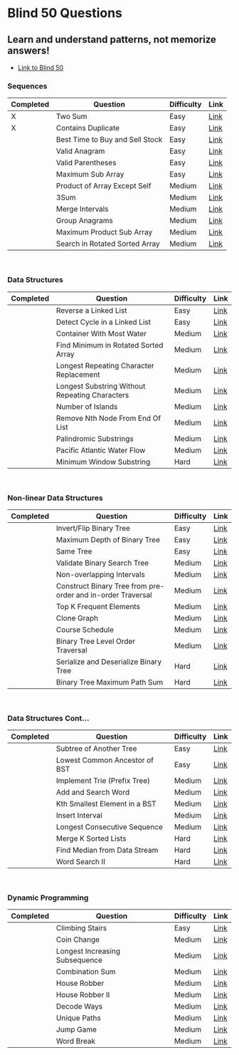 # Blind 50 Questions

## Learn and understand patterns, not memorize answers!

- [Link to Blind 50](https://www.techinterviewhandbook.org/best-practice-questions)

### Sequences

| Completed  | Question  | Difficulty  | Link  |
|---|---|---|---|
| X  | Two Sum  | Easy  | [Link](https://leetcode.com/problems/two-sum/)  |
| X  | Contains Duplicate  | Easy  | [Link](https://leetcode.com/problems/contains-duplicate/)  |
|   | Best Time to Buy and Sell Stock  | Easy  | [Link](https://leetcode.com/problems/best-time-to-buy-and-sell-stock/)  |
|   | Valid Anagram  | Easy  | [Link](https://leetcode.com/problems/valid-anagram/)  |
|   | Valid Parentheses  | Easy  | [Link](https://leetcode.com/problems/valid-parentheses/)  |
|   | Maximum Sub Array  | Easy  | [Link](https://leetcode.com/problems/maximum-subarray/)  |
|   | Product of Array Except Self  | Medium  | [Link](https://leetcode.com/problems/product-of-array-except-self/)  |
|   | 3Sum  | Medium  | [Link](https://leetcode.com/problems/3sum/)  |
|   | Merge Intervals  | Medium  | [Link](https://leetcode.com/problems/merge-intervals/)  |
|   | Group Anagrams  | Medium  | [Link](https://leetcode.com/problems/group-anagrams/)  |
|   | Maximum Product Sub Array  | Medium  | [Link](https://leetcode.com/problems/maximum-product-subarray/)  |
|   | Search in Rotated Sorted Array  | Medium  | [Link](https://leetcode.com/problems/search-in-rotated-sorted-array/)  |

<br>

### Data Structures

| Completed  | Question  | Difficulty  | Link  |
|---|---|---|---|
|   | Reverse a Linked List  | Easy  | [Link](https://leetcode.com/problems/reverse-linked-list/)  |
|   | Detect Cycle in a Linked List  | Easy  | [Link](https://leetcode.com/problems/linked-list-cycle/)  |
|   | Container With Most Water  | Medium  | [Link](https://leetcode.com/problems/container-with-most-water/)  |
|   | Find Minimum in Rotated Sorted Array  | Medium  | [Link](https://leetcode.com/problems/find-minimum-in-rotated-sorted-array/)  |
|   | Longest Repeating Character Replacement  | Medium  | [Link](https://leetcode.com/problems/longest-repeating-character-replacement/)  |
|   | Longest Substring Without Repeating Characters  | Medium  | [Link](https://leetcode.com/problems/longest-substring-without-repeating-characters/)  |
|   | Number of Islands  | Medium  | [Link](https://leetcode.com/problems/number-of-islands/)  |
|   | Remove Nth Node From End Of List  | Medium  | [Link](https://leetcode.com/problems/remove-nth-node-from-end-of-list/)  |
|   | Palindromic Substrings  | Medium  | [Link](https://leetcode.com/problems/palindromic-substrings/)  |
|   | Pacific Atlantic Water Flow  | Medium  | [Link](https://leetcode.com/problems/pacific-atlantic-water-flow/)  |
|   | Minimum Window Substring  | Hard  | [Link](https://leetcode.com/problems/minimum-window-substring/)  |

<br>

### Non-linear Data Structures

| Completed  | Question  | Difficulty  | Link  |
|---|---|---|---|
|   | Invert/Flip Binary Tree  | Easy  | [Link](https://leetcode.com/problems/invert-binary-tree/)  |
|   | Maximum Depth of Binary Tree  | Easy  | [Link](https://leetcode.com/problems/maximum-depth-of-binary-tree/)  |
|   | Same Tree  | Easy  | [Link](https://leetcode.com/problems/same-tree/)  |
|   | Validate Binary Search Tree  | Medium  | [Link](https://leetcode.com/problems/validate-binary-search-tree/)  |
|   | Non-overlapping Intervals  | Medium  | [Link](https://leetcode.com/problems/non-overlapping-intervals/)  |
|   | Construct Binary Tree from pre-order and in-order Traversal  | Medium  | [Link](https://leetcode.com/problems/construct-binary-tree-from-preorder-and-inorder-traversal/)  |
|   | Top K Frequent Elements  | Medium  | [Link](https://leetcode.com/problems/top-k-frequent-elements/)  |
|   | Clone Graph  | Medium  | [Link](https://leetcode.com/problems/clone-graph/)  |
|   | Course Schedule  | Medium  | [Link](https://leetcode.com/problems/course-schedule/)  |
|   | Binary Tree Level Order Traversal  | Medium  | [Link](https://leetcode.com/problems/binary-tree-level-order-traversal/)  |
|   | Serialize and Deserialize Binary Tree  | Hard  | [Link](https://leetcode.com/problems/serialize-and-deserialize-binary-tree/)  |
|   | Binary Tree Maximum Path Sum  | Hard  | [Link](https://leetcode.com/problems/binary-tree-maximum-path-sum/)  |

<br>

### Data Structures Cont...

| Completed  | Question  | Difficulty  | Link  |
|---|---|---|---|
|   | Subtree of Another Tree  | Easy  | [Link](https://leetcode.com/problems/subtree-of-another-tree/)  |
|   | Lowest Common Ancestor of BST  | Easy  | [Link](https://leetcode.com/problems/lowest-common-ancestor-of-a-binary-search-tree/)  |
|   | Implement Trie (Prefix Tree)  | Medium  | [Link](https://leetcode.com/problems/implement-trie-prefix-tree/)  |
|   | Add and Search Word  | Medium  | [Link](https://leetcode.com/problems/add-and-search-word-data-structure-design/)  |
|   | Kth Smallest Element in a BST  | Medium  | [Link](https://leetcode.com/problems/kth-smallest-element-in-a-bst/)  |
|   | Insert Interval  | Medium  | [Link](https://leetcode.com/problems/insert-interval/)  |
|   | Longest Consecutive Sequence  | Medium  | [Link](https://leetcode.com/problems/longest-consecutive-sequence/)  |
|   | Merge K Sorted Lists  | Hard  | [Link](https://leetcode.com/problems/merge-k-sorted-lists/)  |
|   | Find Median from Data Stream  | Hard  | [Link](https://leetcode.com/problems/find-median-from-data-stream/)  |
|   | Word Search II  | Hard  | [Link](https://leetcode.com/problems/word-search-ii/)  |

<br>

### Dynamic Programming

| Completed  | Question  | Difficulty  | Link  |
|---|---|---|---|
|   | Climbing Stairs  | Easy  | [Link]()  |
|   | Coin Change  | Medium  | [Link]()  |
|   | Longest Increasing Subsequence  | Medium  | [Link]()  |
|   | Combination Sum  | Medium  | [Link]()  |
|   | House Robber  | Medium  | [Link]()  |
|   | House Robber II  | Medium  | [Link]()  |
|   | Decode Ways  | Medium  | [Link]()  |
|   | Unique Paths  | Medium  | [Link]()  |
|   | Jump Game  | Medium  | [Link]()  |
|   | Word Break  | Medium  | [Link]()  |

